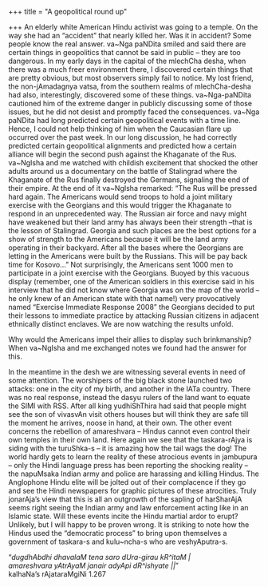 +++
title = "A geopolitical round up"

+++
An elderly white American Hindu activist was going to a temple. On the
way she had an “accident” that nearly killed her. Was it in accident?
Some people know the real answer. va\~Nga paNDita smiled and said there
are certain things in geopolitics that cannot be said in public – they
are too dangerous. In my early days in the capital of the mlechCha
desha, when there was a much freer environment there, I discovered
certain things that are pretty obvious, but most observers simply fail
to notice. My lost friend, the non-jAmadagnya vatsa, from the southern
realms of mlechCha-desha had also, interestingly, discovered some of
these things. va\~Nga-paNDita cautioned him of the extreme danger in
publicly discussing some of those issues, but he did not desist and
promptly faced the consequences. va\~Nga paNDita had long predicted
certain geopolitical events with a time line. Hence, I could not help
thinking of him when the Caucasian flare up occurred over the past week.
In our long discussion, he had correctly predicted certain geopolitical
alignments and predicted how a certain alliance will begin the second
push against the Khaganate of the Rus. va\~NgIsha and me watched with
childish excitement that shocked the other adults around us a
documentary on the battle of Stalingrad where the Khaganate of the Rus
finally destroyed the Germans, signaling the end of their empire. At the
end of it va\~NgIsha remarked: “The Rus will be pressed hard again. The
Americans would send troops to hold a joint military exercise with the
Georgians and this would trigger the Khaganate to respond in an
unprecedented way. The Russian air force and navy might have weakened
but their land army has always been their strength –that is the lesson
of Stalingrad. Georgia and such places are the best options for a show
of strength to the Americans because it will be the land army operating
in their backyard. After all the bases where the Georgians are letting
in the Americans were built by the Russians. This will be pay back time
for Kosovo…” Not surprisingly, the Americans sent 1000 men to
participate in a joint exercise with the Georgians. Buoyed by this
vacuous display (remember, one of the American soldiers in this exercise
said in his interview that he did not know where Georgia was on the map
of the world – he only knew of an American state with that name\!) very
provocatively named “Exercise Immediate Response 2008” the Georgians
decided to put their lessons to immediate practice by attacking Russian
citizens in adjacent ethnically distinct enclaves. We are now watching
the results unfold.

Why would the Americans impel their allies to display such brinkmanship?
When va\~NgIsha and me exchanged notes we found had the answer for this.

In the meantime in the desh we are witnessing several events in need of
some attention. The worshipers of the big black stone launched two
attacks: one in the city of my birth, and another in the lATa country.
There was no real response, instead the dasyu rulers of the land want to
equate the SIMI with RSS. After all king yudhiShThira had said that
people might see the son of vivasvAn visit others houses but will think
they are safe till the moment he arrives, noose in hand, at their own.
The other event concerns the rebellion of amareshvara – Hindus cannot
even control their own temples in their own land. Here again we see that
the taskara-rAjya is siding with the turuShka-s – it is amazing how the
tail wags the dog\! The world hardly gets to learn the reality of these
atrocious events in jambupura – only the Hindi language press has been
reporting the shocking reality – the napuMsaka Indian army and police
are harassing and killing Hindus. The Anglophone Hindu elite will be
jolted out of their complacence if they go and see the Hindi newspapers
for graphic pictures of these atrocities. Truly jonarAja’s view that
this is all an outgrowth of the sapling of harSharAjA seems right seeing
the Indian army and law enforcement acting like in an Islamic state.
Will these events incite the Hindu martial ardor to erupt? Unlikely, but
I will happy to be proven wrong. It is striking to note how the Hindus
used the “democratic process” to bring upon themselves a government of
taskara-s and kulu\~ncha-s who are veshyAputra-s.

“*dugdhAbdhi dhavalaM tena saro dUra-girau kR^itaM |  
amareshvara yAtrAyaM janair adyApi dR^ishyate ||*”  
kalhaNa’s rAjataraMgiNi 1.267
